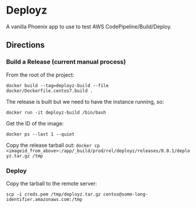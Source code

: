 # Deployz

A vanilla Phoenix app to use to test AWS CodePipeline/Build/Deploy.

## Directions

### Build a Release (current manual process)

From the root of the project:

```docker build --tag=deployz-build --file docker/Dockerfile.centos7.build .```

The release is built but we need to have the instance running, so:

```docker run -it deployz-build /bin/bash```

Get the ID of the image:

```docker ps --last 1 --quiet```

Copy the release tarball out:
```docker cp <imageid_from_above>:/app/_build/prod/rel/deployz/releases/0.0.1/deployz.tar.gz /tmp```

### Deploy

Copy the tarball to the remote server:

```scp -i creds.pem /tmp/deployz.tar.gz centos@some-long-identifier.amazonaws.com:/tmp```
